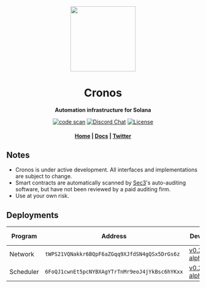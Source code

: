 <div align="center">
  <img height="170" src="https://user-images.githubusercontent.com/8634334/167159164-17b3b09a-ed1e-4768-b405-af9d423192c9.png?raw=true" />

  <h1>Cronos</h1>

  <p>
    <strong>Automation infrastructure for Solana</strong>
  </p>

  <p>
    <a href="https://github.com/cronos-so/cronos/actions/workflows/code-scan.yaml"><img alt="code scan" src="https://github.com/cronos-so/cronos/actions/workflows/code-scan.yaml/badge.svg?branch=main" /></a>
    <a href="https://discord.com/channels/889725689543143425"><img alt="Discord Chat" src="https://img.shields.io/discord/889725689543143425?color=blueviolet" /></a>
    <a href="https://www.gnu.org/licenses/agpl-3.0.en.html"><img alt="License" src="https://img.shields.io/github/license/cronos-so/cronos?color=turquoise" /></a>
  </p>

  <h4>
    <a href="https://cronos.so/">Home</a>
    <span> | </span>
    <a href="https://docs.cronos.so">Docs</a>
    <span> | </span>
    <a href="https://twitter.com/cronos_so">Twitter</a>
  </h4>  
</div>

## Notes

- Cronos is under active development. All interfaces and implementations are subject to change.
- Smart contracts are automatically scanned by [Sec3](https://www.sec3.dev/)'s auto-auditing software, but have not been reviewed by a paid auditing firm.
- Use at your own risk.

## Deployments

| Program | Address| Devnet | Testnet | Mainnet Beta |
| ------- | ------ | ------ | ------- | ------------ |
| Network | `tWPS21VQNakkr6BQpF6aZGqq9XJfdSN4gQSx5DrGs6z` | [v0.2.0-alpha5](https://explorer.solana.com/address/tWPS21VQNakkr6BQpF6aZGqq9XJfdSN4gQSx5DrGs6z?cluster=devnet) | TBA | TBA |
| Scheduler | `6FoQJ1cwnEt5pcNYBXAgYTrTnMr9eoJ4jYkBsc6hYKxx` | [v0.2.0-alpha5](https://explorer.solana.com/address/6FoQJ1cwnEt5pcNYBXAgYTrTnMr9eoJ4jYkBsc6hYKxx?cluster=devnet) | TBA | TBA |


